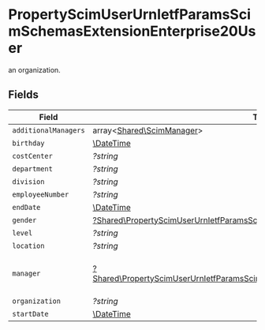 # PropertyScimUserUrnIetfParamsScimSchemasExtensionEnterprise20User

an organization.


## Fields

| Field                                                                                                                                                                               | Type                                                                                                                                                                                | Required                                                                                                                                                                            | Description                                                                                                                                                                         |
| ----------------------------------------------------------------------------------------------------------------------------------------------------------------------------------- | ----------------------------------------------------------------------------------------------------------------------------------------------------------------------------------- | ----------------------------------------------------------------------------------------------------------------------------------------------------------------------------------- | ----------------------------------------------------------------------------------------------------------------------------------------------------------------------------------- |
| `additionalManagers`                                                                                                                                                                | array<[Shared\ScimManager](../../Models/Shared/ScimManager.md)>                                                                                                                     | :heavy_minus_sign:                                                                                                                                                                  | N/A                                                                                                                                                                                 |
| `birthday`                                                                                                                                                                          | [\DateTime](https://www.php.net/manual/en/class.datetime.php)                                                                                                                       | :heavy_minus_sign:                                                                                                                                                                  | N/A                                                                                                                                                                                 |
| `costCenter`                                                                                                                                                                        | *?string*                                                                                                                                                                           | :heavy_minus_sign:                                                                                                                                                                  | N/A                                                                                                                                                                                 |
| `department`                                                                                                                                                                        | *?string*                                                                                                                                                                           | :heavy_minus_sign:                                                                                                                                                                  | N/A                                                                                                                                                                                 |
| `division`                                                                                                                                                                          | *?string*                                                                                                                                                                           | :heavy_minus_sign:                                                                                                                                                                  | N/A                                                                                                                                                                                 |
| `employeeNumber`                                                                                                                                                                    | *?string*                                                                                                                                                                           | :heavy_minus_sign:                                                                                                                                                                  | N/A                                                                                                                                                                                 |
| `endDate`                                                                                                                                                                           | [\DateTime](https://www.php.net/manual/en/class.datetime.php)                                                                                                                       | :heavy_minus_sign:                                                                                                                                                                  | N/A                                                                                                                                                                                 |
| `gender`                                                                                                                                                                            | [?Shared\PropertyScimUserUrnIetfParamsScimSchemasExtensionEnterprise20UserGender](../../Models/Shared/PropertyScimUserUrnIetfParamsScimSchemasExtensionEnterprise20UserGender.md)   | :heavy_minus_sign:                                                                                                                                                                  | N/A                                                                                                                                                                                 |
| `level`                                                                                                                                                                             | *?string*                                                                                                                                                                           | :heavy_minus_sign:                                                                                                                                                                  | N/A                                                                                                                                                                                 |
| `location`                                                                                                                                                                          | *?string*                                                                                                                                                                           | :heavy_minus_sign:                                                                                                                                                                  | N/A                                                                                                                                                                                 |
| `manager`                                                                                                                                                                           | [?Shared\PropertyScimUserUrnIetfParamsScimSchemasExtensionEnterprise20UserManager](../../Models/Shared/PropertyScimUserUrnIetfParamsScimSchemasExtensionEnterprise20UserManager.md) | :heavy_minus_sign:                                                                                                                                                                  | "id" attribute of another User.                                                                                                                                                     |
| `organization`                                                                                                                                                                      | *?string*                                                                                                                                                                           | :heavy_minus_sign:                                                                                                                                                                  | N/A                                                                                                                                                                                 |
| `startDate`                                                                                                                                                                         | [\DateTime](https://www.php.net/manual/en/class.datetime.php)                                                                                                                       | :heavy_minus_sign:                                                                                                                                                                  | N/A                                                                                                                                                                                 |